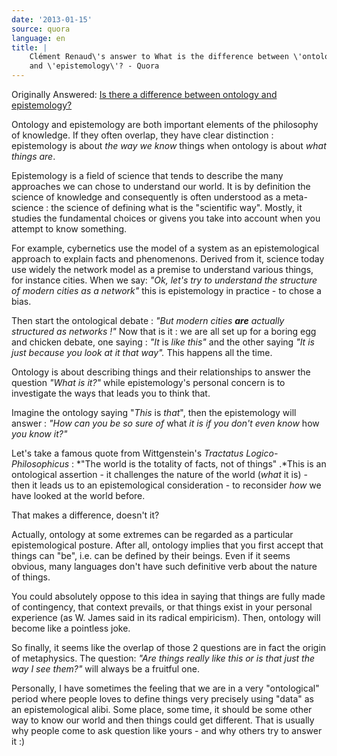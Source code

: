 ```yaml
---
date: '2013-01-15'
source: quora
language: en
title: |
    Clément Renaud\'s answer to What is the difference between \'ontology\'
    and \'epistemology\'? - Quora
---
```


Originally Answered: [Is there a difference between ontology and
epistemology?](http://quora.com/Is-there-a-difference-between-ontology-and-epistemology?no_redirect=1)

Ontology and epistemology are both important elements of the philosophy
of knowledge. If they often overlap, they have clear distinction :
epistemology is about *the way we know* things when ontology is about
*what things are*.

Epistemology is a field of science that tends to describe the many
approaches we can chose to understand our world. It is by definition the
science of knowledge and consequently is often understood as a
meta-science : the science of defining what is the \"scientific way\".
Mostly, it studies the fundamental choices or givens you take into
account when you attempt to know something.

For example, cybernetics use the model of a system as an epistemological
approach to explain facts and phenomenons. Derived from it, science
today use widely the network model as a premise to understand various
things, for instance cities. When we say: *\"Ok, let\'s try to
understand the structure of modern cities as a network\"* this is
epistemology in practice - to chose a bias.

Then start the ontological debate : *\"But modern cities* ***are***
*actually structured as networks !\"* Now that is it : we are all set up
for a boring egg and chicken debate, one saying : *\"It* is *like
this\"* and the other saying *\"It is just because you look at it that
way\".* This happens all the time.

Ontology is about describing things and their relationships to answer
the question *\"What is it?\"* while epistemology\'s personal concern is
to investigate the ways that leads you to think that.

Imagine the ontology saying \"*This* is *that*\", then the epistemology
will answer : *\"How can you be so sure of* what *it is if you don\'t
even know* how *you know it?\"*

Let\'s take a famous quote from Wittgenstein\'s *Tractatus
Logico-Philosophicus* : *\"The world is the totality of facts, not of
things\" .*This is an ontological assertion - it challenges the nature
of the world (*what* it is) - then it leads us to an epistemological
consideration - to reconsider *how* we have looked at the world before.

That makes a difference, doesn\'t it?

Actually, ontology at some extremes can be regarded as a particular
epistemological posture. After all, ontology implies that you first
accept that things can \"be\", i.e. can be defined by their beings. Even
if it seems obvious, many languages don\'t have such definitive verb
about the nature of things.

You could absolutely oppose to this idea in saying that things are fully
made of contingency, that context prevails, or that things exist in your
personal experience (as W. James said in its radical empiricism). Then,
ontology will become like a pointless joke.

So finally, it seems like the overlap of those 2 questions are in fact
the origin of metaphysics. The question: *\"Are things really like this
or is that just the way I see them?\"* will always be a fruitful one.

Personally, I have sometimes the feeling that we are in a very
\"ontological\" period where people loves to define things very
precisely using \"data\" as an epistemological alibi. Some place, some
time, it should be some other way to know our world and then things
could get different. That is usually why people come to ask question
like yours - and why others try to answer it :)
